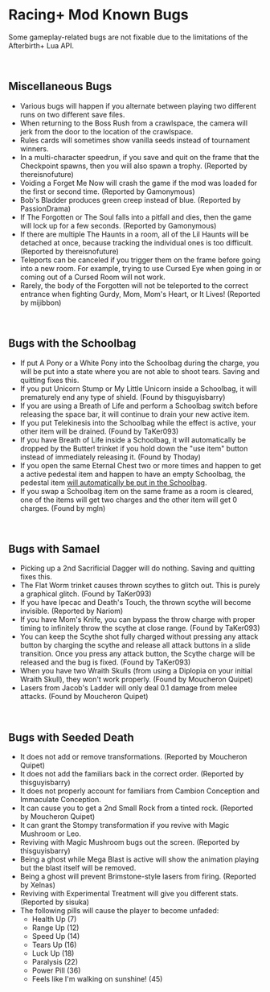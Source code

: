 # Racing+ Mod Known Bugs

Some gameplay-related bugs are not fixable due to the limitations of the Afterbirth+ Lua API.

<br />

## Miscellaneous Bugs

- Various bugs will happen if you alternate between playing two different runs on two different save files.
- When returning to the Boss Rush from a crawlspace, the camera will jerk from the door to the location of the crawlspace.
- Rules cards will sometimes show vanilla seeds instead of tournament winners.
- In a multi-character speedrun, if you save and quit on the frame that the Checkpoint spawns, then you will also spawn a trophy. (Reported by thereisnofuture)
- Voiding a Forget Me Now will crash the game if the mod was loaded for the first or second time. (Reported by Gamonymous)
- Bob's Bladder produces green creep instead of blue. (Reported by PassionDrama)
- If The Forgotten or The Soul falls into a pitfall and dies, then the game will lock up for a few seconds. (Reported by Gamonymous)
- If there are multiple The Haunts in a room, all of the Lil Haunts will be detached at once, because tracking the individual ones is too difficult. (Reported by thereisnofuture)
- Teleports can be canceled if you trigger them on the frame before going into a new room. For example, trying to use Cursed Eye when going in or coming out of a Cursed Room will not work.
- Rarely, the body of the Forgotten will not be teleported to the correct entrance when fighting Gurdy, Mom, Mom's Heart, or It Lives! (Reported by mijibbon)

<br />

## Bugs with the Schoolbag

- If put A Pony or a White Pony into the Schoolbag during the charge, you will be put into a state where you are not able to shoot tears. Saving and quitting fixes this.
- If you put Unicorn Stump or My Little Unicorn inside a Schoolbag, it will prematurely end any type of shield. (Found by thisguyisbarry)
- If you are using a Breath of Life and perform a Schoolbag switch before releasing the space bar, it will continue to drain your new active item.
- If you put Telekinesis into the Schoolbag while the effect is active, your other item will be drained. (Found by TaKer093)
- If you have Breath of Life inside a Schoolbag, it will automatically be dropped by the Butter! trinket if you hold down the "use item" button instead of immediately releasing it. (Found by Thoday)
- If you open the same Eternal Chest two or more times and happen to get a active pedestal item and happen to have an empty Schoolbag, the pedestal item [will automatically be put in the Schoolbag](https://www.twitch.tv/sisuka7/clip/ArtisticSincereChowderRalpherZ).
- If you swap a Schoolbag item on the same frame as a room is cleared, one of the items will get two charges and the other item will get 0 charges. (Found by mgln)

<br />

## Bugs with Samael

- Picking up a 2nd Sacrificial Dagger will do nothing. Saving and quitting fixes this.
- The Flat Worm trinket causes thrown scythes to glitch out. This is purely a graphical glitch. (Found by TaKer093)
- If you have Ipecac and Death's Touch, the thrown scythe will become invisible. (Reported by Nariom)
- If you have Mom's Knife, you can bypass the throw charge with proper timing to infinitely throw the scythe at close range. (Found by TaKer093)
- You can keep the Scythe shot fully charged without pressing any attack button by charging the scythe and release all attack buttons in a slide transition. Once you press any attack button, the Scythe charge will be released and the bug is fixed. (Found by TaKer093)
- When you have two Wraith Skulls (from using a Diplopia on your initial Wraith Skull), they won't work properly. (Found by Moucheron Quipet)
- Lasers from Jacob's Ladder will only deal 0.1 damage from melee attacks. (Found by Moucheron Quipet)

<br />

## Bugs with Seeded Death

- It does not add or remove transformations. (Reported by Moucheron Quipet)
- It does not add the familiars back in the correct order. (Reported by thisguyisbarry)
- It does not properly account for familiars from Cambion Conception and Immaculate Conception.
- It can cause you to get a 2nd Small Rock from a tinted rock. (Reported by Moucheron Quipet)
- It can grant the Stompy transformation if you revive with Magic Mushroom or Leo.
- Reviving with Magic Mushroom bugs out the screen. (Reported by thisguyisbarry)
- Being a ghost while Mega Blast is active will show the animation playing but the blast itself will be removed.
- Being a ghost will prevent Brimstone-style lasers from firing. (Reported by Xelnas)
- Reviving with Experimental Treatment will give you different stats. (Reported by sisuka)
- The following pills will cause the player to become unfaded:
  - Health Up (7)
  - Range Up (12)
  - Speed Up (14)
  - Tears Up (16)
  - Luck Up (18)
  - Paralysis (22)
  - Power Pill (36)
  - Feels like I'm walking on sunshine! (45)

<br />
